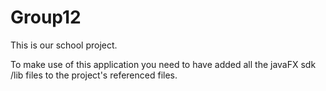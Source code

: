 # Group12
This is our school project.

To make use of this application you need to have added all the javaFX sdk /lib files to the project's referenced files.
